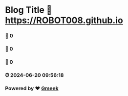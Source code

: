 # Blog Title :link: https://ROBOT008.github.io 
### :page_facing_up: [0](https://ROBOT008.github.io/tag.html) 
### :speech_balloon: 0 
### :hibiscus: 0 
### :alarm_clock: 2024-06-20 09:56:18 
### Powered by :heart: [Gmeek](https://github.com/Meekdai/Gmeek)
